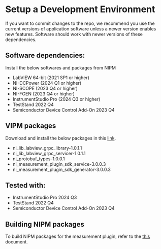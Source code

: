 # Setup a Development Environment
If you want to commit changes to the repo, we recommend you use the current versions of application software unless a newer version enables new features. Software should work with newer versions of these dependencies.

## Software dependencies:
Install the below softwares and packages from NIPM

- LabVIEW 64-bit (2021 SP1 or higher)
- NI-DCPower (2024 Q1 or higher)
- NI-SCOPE (2023 Q4 or higher)
- NI-FGEN (2023 Q4 or higher)
- InstrumentStudio Pro (2024 Q3 or higher)
- TestStand 2022 Q4
- Semiconductor Device Control Add-On 2023 Q4

## VIPM packages

Download and install the below packages in this [link](https://github.com/ni/measurement-plugin-labview/releases/tag/v3.0.0.3).
- ni_lib_labview_grpc_library-1.0.1.1
- ni_lib_labview_grpc_servicer-1.0.1.1
- ni_protobuf_types-1.0.0.1
- ni_measurement_plugin_sdk_service-3.0.0.3
- ni_measurement_plugin_sdk_generator-3.0.0.3

## Tested with:
- InstrumentStudio Pro 2024 Q3
- TestStand 2022 Q4
- Semiconductor Device Control Add-On 2023 Q4

## Building NIPM packages
To build NIPM packages for the measurement plugin, refer to the [this](build-plugin.md) document.
